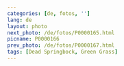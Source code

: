 ```yaml
---
categories: [de, fotos, '']
lang: de
layout: photo
next_photo: /de/fotos/P0000165.html
picname: P0000166
prev_photo: /de/fotos/P0000167.html
tags: [Dead Springbock, Green Grass]
---
```

